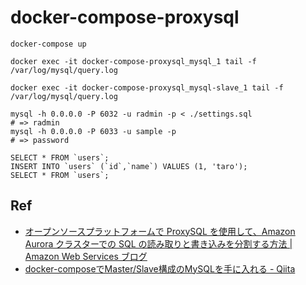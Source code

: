 # docker-compose-proxysql

```bash:terminal0
docker-compose up
```

```bash:terminal2
docker exec -it docker-compose-proxysql_mysql_1 tail -f /var/log/mysql/query.log
```
```bash:terminal2
docker exec -it docker-compose-proxysql_mysql-slave_1 tail -f /var/log/mysql/query.log
```

```bash::terminal3
mysql -h 0.0.0.0 -P 6032 -u radmin -p < ./settings.sql
# => radmin
mysql -h 0.0.0.0 -P 6033 -u sample -p
# => password

SELECT * FROM `users`;
INSERT INTO `users` (`id`,`name`) VALUES (1, 'taro');
SELECT * FROM `users`;
```

## Ref
- [オープンソースプラットフォームで ProxySQL を使用して、Amazon Aurora クラスターでの SQL の読み取りと書き込みを分割する方法 | Amazon Web Services ブログ](https://aws.amazon.com/jp/blogs/news/how-to-use-proxysql-with-open-source-platforms-to-split-sql-reads-and-writes-on-amazon-aurora-clusters/)
- [docker-composeでMaster/Slave構成のMySQLを手に入れる - Qiita](https://qiita.com/takyam/items/f13bc4a1db0433ffb958)
